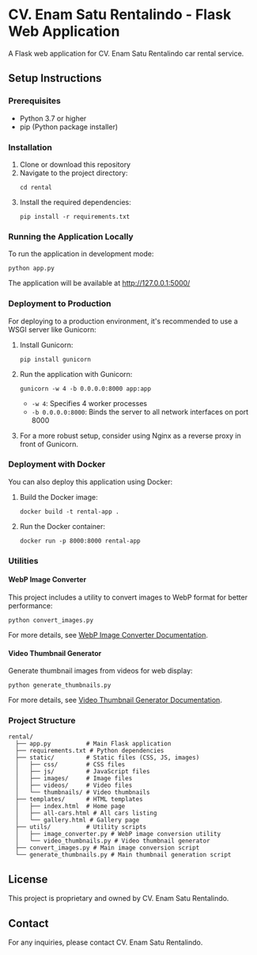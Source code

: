 # CV. Enam Satu Rentalindo - Flask Web Application

A Flask web application for CV. Enam Satu Rentalindo car rental service.

## Setup Instructions

### Prerequisites
- Python 3.7 or higher
- pip (Python package installer)

### Installation

1. Clone or download this repository
2. Navigate to the project directory:
   ```
   cd rental
   ```
3. Install the required dependencies:
   ```
   pip install -r requirements.txt
   ```

### Running the Application Locally

To run the application in development mode:
```
python app.py
```
The application will be available at http://127.0.0.1:5000/

### Deployment to Production

For deploying to a production environment, it's recommended to use a WSGI server like Gunicorn:

1. Install Gunicorn:
   ```
   pip install gunicorn
   ```

2. Run the application with Gunicorn:
   ```
   gunicorn -w 4 -b 0.0.0.0:8000 app:app
   ```

   - `-w 4`: Specifies 4 worker processes
   - `-b 0.0.0.0:8000`: Binds the server to all network interfaces on port 8000

3. For a more robust setup, consider using Nginx as a reverse proxy in front of Gunicorn.

### Deployment with Docker

You can also deploy this application using Docker:

1. Build the Docker image:
   ```
   docker build -t rental-app .
   ```

2. Run the Docker container:
   ```
   docker run -p 8000:8000 rental-app
   ```

### Utilities

#### WebP Image Converter
This project includes a utility to convert images to WebP format for better performance:

```
python convert_images.py
```

For more details, see [WebP Image Converter Documentation](utils/README.md).

#### Video Thumbnail Generator
Generate thumbnail images from videos for web display:

```
python generate_thumbnails.py
```

For more details, see [Video Thumbnail Generator Documentation](utils/VIDEO_THUMBNAILS.md).

### Project Structure

```
rental/
  ├── app.py          # Main Flask application
  ├── requirements.txt # Python dependencies
  ├── static/         # Static files (CSS, JS, images)
  │   ├── css/        # CSS files
  │   ├── js/         # JavaScript files
  │   ├── images/     # Image files
  │   ├── videos/     # Video files
  │   └── thumbnails/ # Video thumbnails
  ├── templates/      # HTML templates
  │   ├── index.html  # Home page
  │   ├── all-cars.html # All cars listing
  │   └── gallery.html # Gallery page
  ├── utils/          # Utility scripts
  │   ├── image_converter.py # WebP image conversion utility
  │   └── video_thumbnails.py # Video thumbnail generator
  ├── convert_images.py # Main image conversion script
  └── generate_thumbnails.py # Main thumbnail generation script
```

## License

This project is proprietary and owned by CV. Enam Satu Rentalindo.

## Contact

For any inquiries, please contact CV. Enam Satu Rentalindo. 
